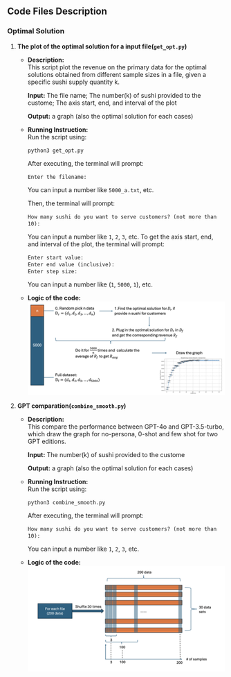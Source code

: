 ## Code Files Description

### Optimal Solution

1. **The plot of the optimal solution for a input file(`get_opt.py`)**

   - **Description:**  
     This script plot the revenue on the primary data for the optimal solutions obtained from different sample sizes in a file, given a specific sushi supply quantity k. 

     **Input:** The file name; The number(k) of sushi provided to the custome; The axis start, end, and interval of the plot

     **Output:** a graph (also the optimal solution for each cases)
     
   - **Running Instruction:**  
     Run the script using:
     ```
     python3 get_opt.py
     ```
     After executing, the terminal will prompt:
     ```
     Enter the filename:
     ```
     You can input a number like `5000_a.txt`, etc.
     
     Then, the terminal will prompt:
     ```
     How many sushi do you want to serve customers? (not more than 10): 
     ```
     You can input a number like `1`, `2`, `3`, etc.
     To get the axis start, end, and interval of the plot, the terminal will prompt:
     ```
     Enter start value:  
     Enter end value (inclusive):    
     Enter step size:
     ```
     You can input a number like (`1`, `5000`, `1`), etc.

   - **Logic of the code:**
     ![Plot](../images/code_logic1.png)
     
     
2. **GPT comparation(`combine_smooth.py`)**
   - **Description:**  
     This compare the performance between GPT-4o and GPT-3.5-turbo, which draw the graph for no-persona, 0-shot and few shot for two GPT editions.

     **Input:** The number(k) of sushi provided to the custome

     **Output:** a graph (also the optimal solution for each cases)

   - **Running Instruction:**  
     Run the script using:
     ```
     python3 combine_smooth.py
     ```
     After executing, the terminal will prompt:
     ```
     How many sushi do you want to serve customers? (not more than 10): 
     ```
     You can input a number like `1`, `2`, `3`, etc.
   - **Logic of the code:**
     ![Plot](../images/code_logic2.png)
### 
